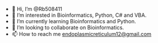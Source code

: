 - 👋 Hi, I’m @Rb508411
- 👀 I’m interested in Bioinformatics, Python, C# and VBA.
- 🌱 I’m currently learning Bioinformatics and Python.
- 💞️ I’m looking to collaborate on Bioinformatics.
- 📫 How to reach me endoplasmicreticulum12@gmail.com

<!---
Rb508411/Rb508411 is a ✨ special ✨ repository because its `README.md` (this file) appears on your GitHub profile.
You can click the Preview link to take a look at your changes.
--->
